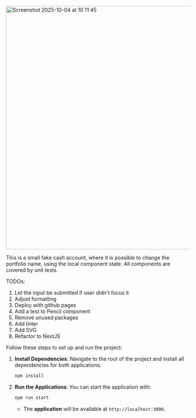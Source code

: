 <img width="533" height="666" alt="Screenshot 2025-10-04 at 10 11 45" src="https://github.com/user-attachments/assets/fbdc7da3-18cc-4f08-ae25-2ed24cb27279" />

This is a small fake cash account, where it is possible to change the portfolio name, using the local component state.
All components are covered by unit tests.

TODOs:

1. Let the input be submitted if user didn't focus it
2. Adjust formatting
3. Deploy with github pages
4. Add a test to Pencil component
5. Remove unused packages
6. Add linter
7. Add SVG
8. Refactor to NextJS

Follow these steps to set up and run the project:

1.  **Install Dependencies**: Navigate to the root of the project and install all dependencies for both applications.

    ```bash
    npm install
    ```

2.  **Run the Applications**: You can start the application with:

    ```bash
    npm run start
    ```

    - The **application** will be available at `http://localhost:3000`.
